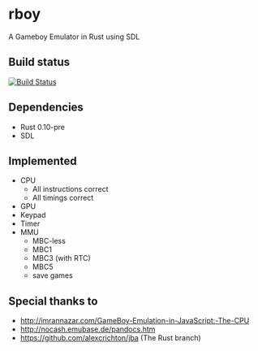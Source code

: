 rboy
====

A Gameboy Emulator in Rust using SDL

Build status
------------
[![Build Status](https://travis-ci.org/mvdnes/rboy.png?branch=master)](https://travis-ci.org/mvdnes/rboy)

Dependencies
------------

* Rust 0.10-pre
* SDL

Implemented
-----------

* CPU
  - All instructions correct
  - All timings correct
* GPU
* Keypad
* Timer
* MMU
  - MBC-less
  - MBC1
  - MBC3 (with RTC)
  - MBC5
  - save games


Special thanks to
-----------------

* http://imrannazar.com/GameBoy-Emulation-in-JavaScript:-The-CPU
* http://nocash.emubase.de/pandocs.htm
* https://github.com/alexcrichton/jba (The Rust branch)
